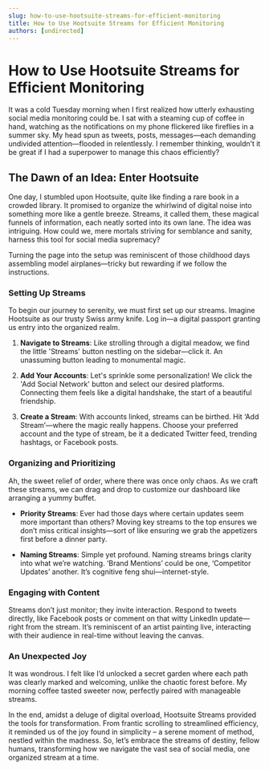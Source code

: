 ```yaml
---
slug: how-to-use-hootsuite-streams-for-efficient-monitoring
title: How to Use Hootsuite Streams for Efficient Monitoring
authors: [undirected]
---
```


# How to Use Hootsuite Streams for Efficient Monitoring

It was a cold Tuesday morning when I first realized how utterly exhausting social media monitoring could be. I sat with a steaming cup of coffee in hand, watching as the notifications on my phone flickered like fireflies in a summer sky. My head spun as tweets, posts, messages—each demanding undivided attention—flooded in relentlessly. I remember thinking, wouldn’t it be great if I had a superpower to manage this chaos efficiently?

## The Dawn of an Idea: Enter Hootsuite

One day, I stumbled upon Hootsuite, quite like finding a rare book in a crowded library. It promised to organize the whirlwind of digital noise into something more like a gentle breeze. Streams, it called them, these magical funnels of information, each neatly sorted into its own lane. The idea was intriguing. How could we, mere mortals striving for semblance and sanity, harness this tool for social media supremacy?

Turning the page into the setup was reminiscent of those childhood days assembling model airplanes—tricky but rewarding if we follow the instructions.

### Setting Up Streams

To begin our journey to serenity, we must first set up our streams. Imagine Hootsuite as our trusty Swiss army knife. Log in—a digital passport granting us entry into the organized realm. 

1. **Navigate to Streams**: Like strolling through a digital meadow, we find the little 'Streams' button nestling on the sidebar—click it. An unassuming button leading to monumental magic.
   
2. **Add Your Accounts**: Let's sprinkle some personalization! We click the 'Add Social Network' button and select our desired platforms. Connecting them feels like a digital handshake, the start of a beautiful friendship.
   
3. **Create a Stream**: With accounts linked, streams can be birthed. Hit ‘Add Stream’—where the magic really happens. Choose your preferred account and the type of stream, be it a dedicated Twitter feed, trending hashtags, or Facebook posts.

### Organizing and Prioritizing

Ah, the sweet relief of order, where there was once only chaos. As we craft these streams, we can drag and drop to customize our dashboard like arranging a yummy buffet.

- **Priority Streams**: Ever had those days where certain updates seem more important than others? Moving key streams to the top ensures we don’t miss critical insights—sort of like ensuring we grab the appetizers first before a dinner party. 

- **Naming Streams**: Simple yet profound. Naming streams brings clarity into what we’re watching. ‘Brand Mentions’ could be one, ‘Competitor Updates’ another. It’s cognitive feng shui—internet-style.

### Engaging with Content

Streams don’t just monitor; they invite interaction. Respond to tweets directly, like Facebook posts or comment on that witty LinkedIn update—right from the stream. It’s reminiscent of an artist painting live, interacting with their audience in real-time without leaving the canvas. 

### An Unexpected Joy

It was wondrous. I felt like I’d unlocked a secret garden where each path was clearly marked and welcoming, unlike the chaotic forest before. My morning coffee tasted sweeter now, perfectly paired with manageable streams.

In the end, amidst a deluge of digital overload, Hootsuite Streams provided the tools for transformation. From frantic scrolling to streamlined efficiency, it reminded us of the joy found in simplicity – a serene moment of method, nestled within the madness. So, let’s embrace the streams of destiny, fellow humans, transforming how we navigate the vast sea of social media, one organized stream at a time.